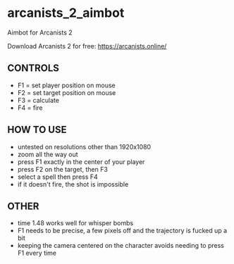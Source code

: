 # arcanists_2_aimbot
Aimbot for Arcanists 2

Download Arcanists 2 for free: https://arcanists.online/

## CONTROLS
* F1 = set player position on mouse
* F2 = set target position on mouse
* F3 = calculate
* F4 = fire

## HOW TO USE
* untested on resolutions other than 1920x1080
* zoom all the way out
* press F1 exactly in the center of your player
* press F2 on the target, then F3
* select a spell then press F4
* if it doesn't fire, the shot is impossible

## OTHER
* time 1.48 works well for whisper bombs
* F1 needs to be precise, a few pixels off and the trajectory is fucked up a bit
* keeping the camera centered on the character avoids needing to press F1 every time

